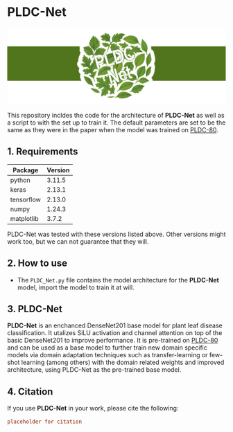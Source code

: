 # PLDC-Net

![Banner.](/banner.png)


This repository incldes the code for the architecture of **PLDC-Net** as well as a script to with the set up to train it. The default parameters are set to be the same as they were in the paper when the model was trained on [PLDC-80](https://github.com/JDatPNW/PLDC-80).

## 1. Requirements

| Package      | Version |
|--------------|------|
| python      |3.11.5|
| keras          |2.13.1|
| tensorflow       |2.13.0|
| numpy        |1.24.3 |
| matplotlib        |3.7.2|

PLDC-Net was tested with these versions listed above. Other versions might work too, but we can not guarantee that they will.

## 2. How to use

- The `PLDC_Net.py` file contains the model architecture for the **PLDC-Net** model, import the model to train it at will.

## 3. PLDC-Net

**PLDC-Net** is an enchanced DenseNet201 base model for plant leaf disease classification. It utalizes SiLU activation and channel attention on top of the basic DenseNet201 to improve performance. It is pre-trained on [PLDC-80](https://github.com/JDatPNW/PLDC-80) and can be used as a base model to further train new domain specific models via domain adaptation techniques such as transfer-learning or few-shot learning (among others) with the domain related weights and improved architecture, using PLDC-Net as the pre-trained base model. 

## 4. Citation

If you use **PLDC-Net** in your work, please cite the following:

```ini
placeholder for citation
```
